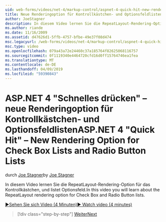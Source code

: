 ```yaml
---
uid: web-forms/videos/net-4/markup-control/aspnet-4-quick-hit-new-rendering-option-for-check-box-lists-and-radio-button-lists
title: Neue Renderingoption für Kontrollkästchen- und Optionsfeldlisten | Microsoft-Dokumentation
author: JoeStagner
description: In diesem Video lernen Sie die RepeatLayout-Rendering-Option für das Kontrollkästchen, und listet Optionsfeld.
ms.author: riande
ms.date: 11/16/2009
ms.assetid: d47626d1-5ffb-4757-bfbe-49e37f08d474
msc.legacyurl: /web-forms/videos/net-4/markup-control/aspnet-4-quick-hit-new-rendering-option-for-check-box-lists-and-radio-button-lists
msc.type: video
ms.openlocfilehash: 079a43a72e24460c37a185764f82625068116757
ms.sourcegitcommit: 0f1119340e4464720cfd16d0ff15764746ea1fea
ms.translationtype: MT
ms.contentlocale: de-DE
ms.lasthandoff: 04/09/2019
ms.locfileid: "59390843"
---
```

# <a name="aspnet-4-quick-hit--new-rendering-option-for-check-box-lists-and-radio-button-lists"></a><span data-ttu-id="60b1f-103">ASP.NET 4 "Schnelles drücken" – neue Renderingoption für Kontrollkästchen- und Optionsfeldlisten</span><span class="sxs-lookup"><span data-stu-id="60b1f-103">ASP.NET 4 "Quick Hit" – New Rendering Option for Check Box Lists and Radio Button Lists</span></span>

<span data-ttu-id="60b1f-104">durch [Joe Stagner](https://github.com/JoeStagner)</span><span class="sxs-lookup"><span data-stu-id="60b1f-104">by [Joe Stagner](https://github.com/JoeStagner)</span></span>

<span data-ttu-id="60b1f-105">In diesem Video lernen Sie die RepeatLayout-Rendering-Option für das Kontrollkästchen, und listet Optionsfeld.</span><span class="sxs-lookup"><span data-stu-id="60b1f-105">In this video you will learn about the RepeatLayout rendering option for Check Box and Radio Button lists.</span></span> 

[<span data-ttu-id="60b1f-106">&#9654;Sehen Sie sich Video (4 Minuten)</span><span class="sxs-lookup"><span data-stu-id="60b1f-106">&#9654; Watch video (4 minutes)</span></span>](https://channel9.msdn.com/Blogs/ASP-NET-Site-Videos/aspnet-4-quick-hit-new-rendering-option-for-check-box-lists-and-radio-button-lists)

> [!div class="step-by-step"]
> [<span data-ttu-id="60b1f-107">Weiter</span><span class="sxs-lookup"><span data-stu-id="60b1f-107">Next</span></span>](aspnet-4-quick-hit-table-free-templated-controls.md)
